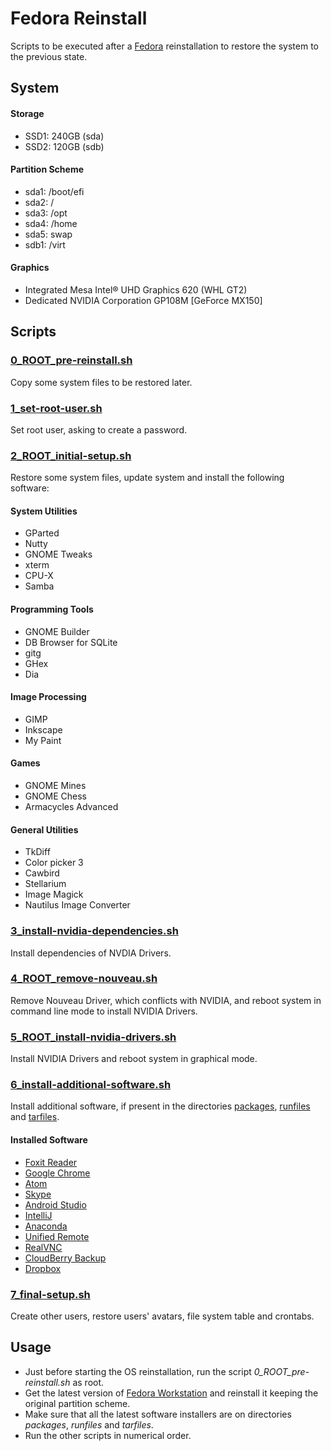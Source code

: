 # Fedora Reinstall

Scripts to be executed after a [Fedora](https://getfedora.org) reinstallation to restore the system to the previous state.

## System

#### Storage
- SSD1: 240GB (sda)
- SSD2: 120GB (sdb)

#### Partition Scheme
- sda1: /boot/efi
- sda2: /
- sda3: /opt
- sda4: /home
- sda5: swap
- sdb1: /virt

#### Graphics
- Integrated Mesa Intel® UHD Graphics 620 (WHL GT2)
- Dedicated NVIDIA Corporation GP108M [GeForce MX150]

## Scripts

### [0_ROOT_pre-reinstall.sh](https://github.com/HaraldoFilho/fedora_reinstall/blob/master/0_ROOT_pre-reinstall.sh)
Copy some system files to be restored later.

### [1_set-root-user.sh](https://github.com/HaraldoFilho/fedora_reinstall/blob/master/1_set-root-user.sh)
Set root user, asking to create a password.

### [2_ROOT_initial-setup.sh](https://github.com/HaraldoFilho/fedora_reinstall/blob/master/2_ROOT_initial-setup.sh)
Restore some system files, update system and install the following software:
#### System Utilities
- GParted
- Nutty
- GNOME Tweaks
- xterm
- CPU-X
- Samba
#### Programming Tools
- GNOME Builder
- DB Browser for SQLite
- gitg
- GHex
- Dia
#### Image Processing
- GIMP
- Inkscape
- My Paint
#### Games
- GNOME Mines
- GNOME Chess
- Armacycles Advanced
#### General Utilities
- TkDiff
- Color picker 3
- Cawbird
- Stellarium
- Image Magick
- Nautilus Image Converter

### [3_install-nvidia-dependencies.sh](https://github.com/HaraldoFilho/fedora_reinstall/blob/master/3_install-nvidia-dependencies.sh)
Install dependencies of NVDIA Drivers.

### [4_ROOT_remove-nouveau.sh](https://github.com/HaraldoFilho/fedora_reinstall/blob/master/4_ROOT_remove-nouveau.sh)
Remove Nouveau Driver, which conflicts with NVIDIA, and reboot system in command line mode to install NVIDIA Drivers.

### [5_ROOT_install-nvidia-drivers.sh](https://github.com/HaraldoFilho/fedora_reinstall/blob/master/5_ROOT_install-nvidia-drivers.sh)
Install NVIDIA Drivers and reboot system in graphical mode.

### [6_install-additional-software.sh](https://github.com/HaraldoFilho/fedora_reinstall/blob/master/6_install-additional-software.sh)
Install additional software, if present in the directories [packages](https://github.com/HaraldoFilho/fedora_reinstallers/tree/master/packages), [runfiles](https://github.com/HaraldoFilho/fedora_reinstallers/tree/master/runfiles) and [tarfiles](https://github.com/HaraldoFilho/fedora_reinstallers/tree/master/tarfiles).

#### Installed Software
- [Foxit Reader](https://www.foxitsoftware.com/pdf-reader/)
- [Google Chrome](https://www.google.com/chrome/)
- [Atom](https://atom.io/)
- [Skype](https://www.skype.com/)
- [Android Studio](https://developer.android.com/studio)
- [IntelliJ](https://www.jetbrains.com/idea/)
- [Anaconda](https://www.anaconda.com/)
- [Unified Remote](https://www.unifiedremote.com/)
- [RealVNC](https://www.realvnc.com/)
- [CloudBerry Backup](https://www.msp360.com/backup.aspx)
- [Dropbox](https://www.dropbox.com/)

### [7_final-setup.sh](https://github.com/HaraldoFilho/fedora_reinstall/blob/master/7_final-setup.sh)
Create other users, restore users' avatars, file system table and crontabs.

## Usage

- Just before starting the OS reinstallation, run the script _0_ROOT_pre-reinstall.sh_ as root.
- Get the latest version of [Fedora Workstation](https://getfedora.org/workstation/download/) and reinstall it keeping the original partition scheme.
- Make sure that all the latest software installers are on directories _packages_, _runfiles_ and _tarfiles_.
- Run the other scripts in numerical order.
